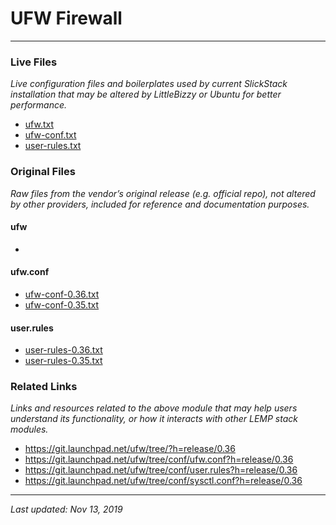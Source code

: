 # UFW Firewall

----

### Live Files

*Live configuration files and boilerplates used by current SlickStack installation that may be altered by LittleBizzy or Ubuntu for better performance.*

* [ufw.txt](ufw.txt)
* [ufw-conf.txt](ufw-conf.txt)
* [user-rules.txt](user-rules.txt)

### Original Files

*Raw files from the vendor’s original release (e.g. official repo), not altered by other providers, included for reference and documentation purposes.*

#### ufw

* 

#### ufw.conf

* [ufw-conf-0.36.txt](ufw-conf-0.36.txt)
* [ufw-conf-0.35.txt](ufw-conf-0.35.txt)

#### user.rules

* [user-rules-0.36.txt](user-rules-0.36.txt)
* [user-rules-0.35.txt](user-rules-0.35.txt)

### Related Links

*Links and resources related to the above module that may help users understand its functionality, or how it interacts with other LEMP stack modules.*

* https://git.launchpad.net/ufw/tree/?h=release/0.36
* https://git.launchpad.net/ufw/tree/conf/ufw.conf?h=release/0.36
* https://git.launchpad.net/ufw/tree/conf/user.rules?h=release/0.36
* https://git.launchpad.net/ufw/tree/conf/sysctl.conf?h=release/0.36

----

*Last updated: Nov 13, 2019*
